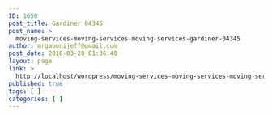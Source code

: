```yaml
---
ID: 1650
post_title: Gardiner 04345
post_name: >
  moving-services-moving-services-moving-services-gardiner-04345
author: mrgabonijeff@gmail.com
post_date: 2018-03-28 01:36:40
layout: page
link: >
  http://localhost/wordpress/moving-services-moving-services-moving-services-gardiner-04345/
published: true
tags: [ ]
categories: [ ]
---
```

